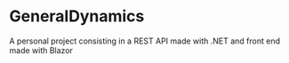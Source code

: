 # GeneralDynamics

A personal project consisting in a REST API made with .NET and front end made with Blazor